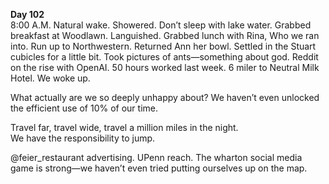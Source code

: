 **Day 102**  
8:00 A.M. Natural wake. Showered. Don’t sleep with lake water. Grabbed breakfast at Woodlawn. Languished. Grabbed lunch with Rina, Who we ran into. Run up to Northwestern. Returned Ann her bowl. Settled in the Stuart cubicles for a little bit. Took pictures of ants—something about god. Reddit on the rise with OpenAI. 50 hours worked last week. 6 miler to Neutral Milk Hotel. We woke up. 

What actually are we so deeply unhappy about? We haven’t even unlocked the efficient use of 10% of our time.

Travel far, travel wide, travel a million miles in the night.  
We have the responsibility to jump. 

@feier\_restaurant advertising. UPenn reach. The wharton social media game is strong—we haven’t even tried putting ourselves up on the map.
